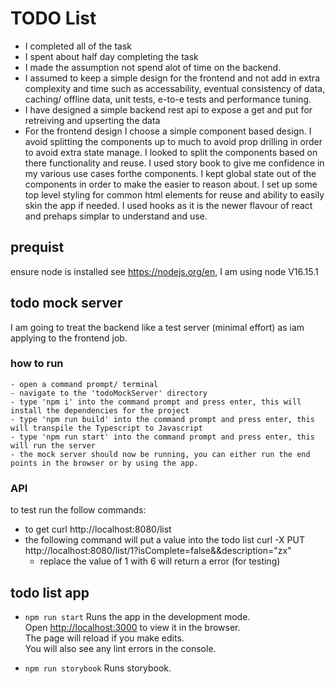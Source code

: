 # TODO List #

 - I completed all of the task
 - I spent about half day completing the task
 - I made the assumption not spend alot of time on the backend. 
 - I assumed to keep a simple design for the frontend and not add in extra complexity and time such as accessability, eventual consistency of data, caching/ offline data, unit tests, e-to-e tests and performance tuning. 
 - I have designed a simple backend rest api to expose a get and put for retreiving and upserting the data
 - For the frontend design I choose a simple component based design. I avoid splitting the components up to much to avoid prop drilling in order to avoid extra state manage. I looked to split the components based on there functionality and reuse. I used story book to give me confidence in my various use cases forthe components. I kept global state out of the components in order to make the easier to reason about. I set up some top level styling for common html elements for reuse and ability to easily skin the app if needed. I used hooks as it is the newer flavour of react and prehaps simplar to understand and use. 


## prequist ##

ensure node is installed see https://nodejs.org/en, I am using node V16.15.1 

## todo mock server ##

I am going to treat the backend like a test server (minimal effort) as iam applying to the frontend job. 

### how to run ### 
    - open a command prompt/ terminal
    - navigate to the 'todoMockServer' directory
    - type 'npm i' into the command prompt and press enter, this will install the dependencies for the project
    - type 'npm run build' into the command prompt and press enter, this will transpile the Typescript to Javascript
    - type 'npm run start' into the command prompt and press enter, this will run the server
    - the mock server should now be running, you can either run the end points in the browser or by using the app.

### API ###

to test run the follow commands:

- to get
    curl http://localhost:8080/list
- the following command will put a value into the todo list
    curl -X PUT http://localhost:8080/list/1?isComplete=false&&description="zx"
    - replace the value of 1 with 6 will return a error (for testing) 

## todo list app ##

- `npm run start`
Runs the app in the development mode.\
Open [http://localhost:3000](http://localhost:3000) to view it in the browser.\
The page will reload if you make edits.\
You will also see any lint errors in the console.

- `npm run storybook`
Runs storybook.